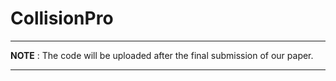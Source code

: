 # CollisionPro

---

__NOTE__ : The code will be uploaded after the final submission of our paper.

---

